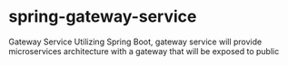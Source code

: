 # spring-gateway-service
Gateway Service Utilizing Spring Boot, gateway service will provide microservices architecture with a gateway that will be exposed to public
